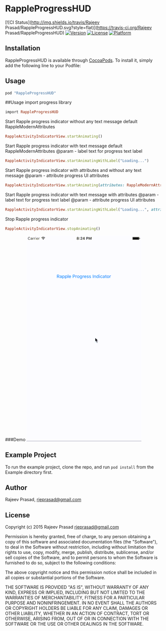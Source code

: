 # RappleProgressHUD

[![CI Status](http://img.shields.io/travis/Rajeev Prasad/RappleProgressHUD.svg?style=flat)](https://travis-ci.org/Rajeev Prasad/RappleProgressHUD)
[![Version](https://img.shields.io/cocoapods/v/RappleProgressHUD.svg?style=flat)](http://cocoapods.org/pods/RappleProgressHUD)
[![License](https://img.shields.io/cocoapods/l/RappleProgressHUD.svg?style=flat)](http://cocoapods.org/pods/RappleProgressHUD)
[![Platform](https://img.shields.io/cocoapods/p/RappleProgressHUD.svg?style=flat)](http://cocoapods.org/pods/RappleProgressHUD)

## Installation

RappleProgressHUD is available through [CocoaPods](http://cocoapods.org). To install
it, simply add the following line to your Podfile:

## Usage

```ruby
pod "RappleProgressHUD"
```

##Usage
import progress library

```ruby
import RappleProgressHUD
```

Start Rapple progress indicator without any text message default RappleModernAttributes
```ruby
RappleActivityIndicatorView.startAnimating()
```

Start Rapple progress indicator with text message default RappleModernAttributes
@param  - label text for progress text label
```ruby
RappleActivityIndicatorView.startAnimatingWithLabel("Loading...")
```

Start Rapple progress indicator with attributes and without any text message
@param  - attribute progress UI attributes
```ruby
RappleActivityIndicatorView.startAnimating(attributes: RappleModernAttributes)
```

Start Rapple progress indicator with text message with attributes
@param  - label text for progress text label
@param  - attribute progress UI attributes
```ruby
RappleActivityIndicatorView.startAnimatingWithLabel("Loading...", attributes: RappleModernAttributes)
```

Stop Rapple progress indicator
```ruby
RappleActivityIndicatorView.stopAnimating()
```

###Demo
![demo](Example/Demo/Demo.gif)

## Example Project

To run the example project, clone the repo, and run `pod install` from the Example directory first.

## Author

Rajeev Prasad, rjeprasad@gmail.com

## License

Copyright (c) 2015 Rajeev Prasad <rjeprasad@gmail.com>

Permission is hereby granted, free of charge, to any person obtaining a copy
of this software and associated documentation files (the "Software"), to deal
in the Software without restriction, including without limitation the rights
to use, copy, modify, merge, publish, distribute, sublicense, and/or sell
copies of the Software, and to permit persons to whom the Software is
furnished to do so, subject to the following conditions:

The above copyright notice and this permission notice shall be included in
all copies or substantial portions of the Software.

THE SOFTWARE IS PROVIDED "AS IS", WITHOUT WARRANTY OF ANY KIND, EXPRESS OR
IMPLIED, INCLUDING BUT NOT LIMITED TO THE WARRANTIES OF MERCHANTABILITY,
FITNESS FOR A PARTICULAR PURPOSE AND NONINFRINGEMENT. IN NO EVENT SHALL THE
AUTHORS OR COPYRIGHT HOLDERS BE LIABLE FOR ANY CLAIM, DAMAGES OR OTHER
LIABILITY, WHETHER IN AN ACTION OF CONTRACT, TORT OR OTHERWISE, ARISING FROM,
OUT OF OR IN CONNECTION WITH THE SOFTWARE OR THE USE OR OTHER DEALINGS IN
THE SOFTWARE.

